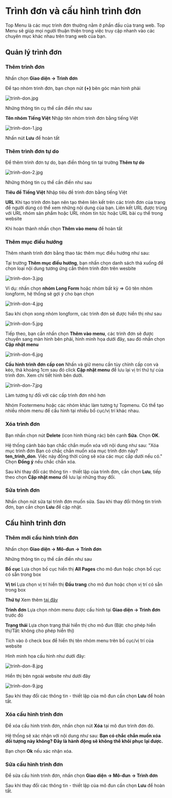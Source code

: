 # Trình đơn và cấu hình trình đơn

Top Menu là các mục trình đơn thường nằm ở phần đầu của trang web. Top Menu sẽ giúp mọi người thuận thiện trong việc truy cập nhanh vào các chuyên mục khác nhau trên trang web của bạn.

## Quản lý trình đơn

### Thêm trình đơn

Nhấn chọn **Giao diện -> Trình đơn**

Để tạo nhóm trình đơn, bạn chọn nút **(+)** bên góc màn hình phải

![trinh-don.jpg](img/trinh-don.jpg)

Những thông tin cụ thể cần điền như sau

**Tên nhóm Tiếng Việt** Nhập tên nhóm trình đơn bằng tiếng Việt

![trinh-don-1.jpg](img/trinh-don-1.jpg)

Nhấn nút **Lưu** để hoàn tất

### Thêm trình đơn tự do

Để thêm trình đơn tự do, bạn điền thông tin tại trường **Thêm tự do**

![trinh-don-2.jpg](img/trinh-don-2.jpg)

Những thông tin cụ thể cần điền như sau

**Tiêu đề Tiếng Việt**
Nhập tiêu đề trình đơn bằng tiếng Việt

**URL**
Khi tạo trình đơn bạn nên tạo thêm liên kết trên các trình đơn của trang để người dùng có thể xem những nội dung của bạn. Liên kết URL được trùng với URL nhóm sản phẩm hoặc URL nhóm tin tức hoặc URL bài cụ thể trong website 

Khi hoàn thành nhấn chọn **Thêm vào menu** để hoàn tất

### Thêm mục điều hướng
Thêm nhanh trình đơn bằng thao tác thêm mục điều hướng như sau:

Tại trường **Thêm mục điều hướng**, bạn nhấn chọn danh sách thả xuống để chọn loại nội dung tương ứng cần thêm trình đơn trên wesbite

![trinh-don-3.jpg](img/trinh-don-3.jpg)

Ví dụ: nhấn chọn **nhóm Long Form** hoặc nhóm bất kỳ => Gõ tên nhóm longform, hệ thống sẽ gợi ý cho bạn chọn

![trinh-don-4.jpg](img/trinh-don-4.jpg)

Sau khi chọn xong nhóm longform, các trình đơn sẽ được hiển thị như sau

![trinh-don-5.jpg](img/trinh-don-5.jpg)

Tiếp theo, bạn cần nhấn chọn **Thêm vào menu**, các trình đơn sẽ được chuyển sang màn hình bên phải, hình minh họa dưới đây, sau đó nhấn chọn **Cập nhật menu**

![trinh-don-6.jpg](img/trinh-don-6.jpg)

**Cấu hình trình đơn cấp con** Nhấn và giữ menu cần tùy chỉnh cấp con và kéo, thả khoảng 1cm sau đó click **Cập nhật menu** để lưu lại vị trí thứ tự của trình đơn. Xem chi tiết hình bên dưới.

![trinh-don-7.jpg](img/trinh-don-7.jpg)

Làm tương tự đối với các cấp trình đơn nhỏ hơn

Nhóm Footermenu hoặc các nhóm khác làm tương tự Topmenu. Có thể tạo nhiều nhóm menu để cấu hình tại nhiều bố cục/vị trí khác nhau.

### Xóa trình đơn

Bạn nhấn chọn nút **Delete** (icon hình thùng rác) bên cạnh **Sửa**. Chọn **OK**.

Hệ thống cảnh báo bạn chắc chắn muốn xóa với nội dung như sau: "Xóa mục trình đơn Bạn có chắc chắn muốn xóa mục trình đơn này? **ten_trinh_don**. Việc này đồng thời cũng sẽ xóa các mục cấp dưới nếu có." Chọn **Đồng ý** nếu chắc chắn xóa.

Sau khi thay đổi các thông tin - thiết lập của trình đơn, cần chọn **Lưu**, tiếp theo chọn **Cập nhật menu** để lưu lại những thay đổi.

### Sửa trình đơn

Nhấn chọn nút sửa tại trình đơn muốn sửa. Sau khi thay đổi thông tin trình đơn, bạn cần chọn **Lưu** để cập nhật.

## Cấu hình trình đơn

### Thêm mới cấu hình trình đơn

Nhấn chọn **Giao diện -> Mô-đun -> Trình đơn**

Những thông tin cụ thể cần điền như sau

**Bố cục**
Lựa chọn bố cục hiển thị **All Pages** cho mô đun hoặc chọn bố cục có sẵn trong box

**Vị trí**
Lựa chọn vị trí hiển thị **Đầu trang** cho mô đun hoặc chọn vị trí có sẵn trong box

**Thứ tự**
Xem thêm [tại đây](https://mkmate.osd.vn/docs/common/logic)

**Trình đơn**
Lựa chọn nhóm menu được cấu hình tại **Giao diện -> Trình đơn** trước đó

**Trạng thái**
Lựa chọn trạng thái hiển thị cho mô đun (Bật: cho phép hiển thị/Tắt: không cho phép hiển thị)

Tích vào ô check box để hiển thị tên nhóm menu trên bố cục/vị trí của website

Hình minh họa cấu hình như dưới đây:

![trinh-don-8.jpg](img/trinh-don-8.jpg)	

Hiển thị bên ngoài website như dưới đây

![trinh-don-9.jpg](img/trinh-don-9.jpg)

Sau khi thay đổi các thông tin - thiết lập của mô đun cần chọn **Lưu** để hoàn tất.

### Xóa cấu hình trình đơn
Để xóa cấu hình trình đơn, nhấn chọn nút **Xóa** tại mô đun trình đơn đó.

Hệ thống sẽ xác nhận với nội dung như sau: **Bạn có chắc chắn muốn xóa đối tượng này không? Đây là hành động sẽ không thể khôi phục lại được.**

Bạn chọn **Ok** nếu xác nhận xóa.

### Sửa cấu hình trình đơn
Để sửa cấu hình trình đơn, nhấn chọn **Giao diện -> Mô-đun -> Trình đơn**

Sau khi thay đổi các thông tin - thiết lập của mô đun cần chọn **Lưu** để hoàn tất.
